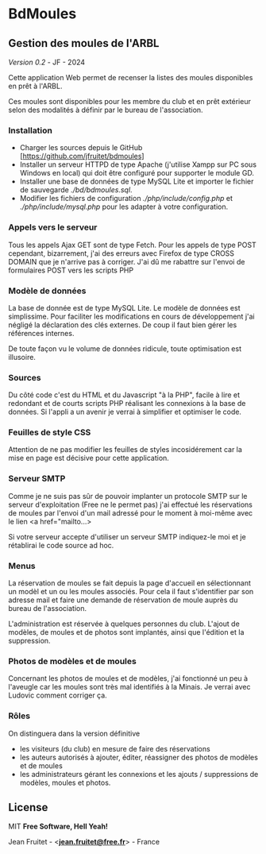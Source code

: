 # BdMoules
## Gestion des moules de l'ARBL
*Version 0.2* - JF - 2024

Cette application Web permet de recenser la listes des moules disponibles en prêt à l'ARBL.

Ces moules sont disponibles pour les membre du club et en prêt extérieur selon des modalités à définir par le bureau de l'association.
### Installation
 - Charger les sources depuis le GitHub [https://github.com/jfruitet/bdmoules]
 - Installer un serveur  HTTPD de type Apache (j'utilise Xampp sur PC sous Windows en local) qui doit être configuré pour supporter le module GD.
 - Installer une base de données de type MySQL Lite et importer le fichier de sauvegarde 
  *./bd/bdmoules.sql*.
 - Modifier les fichiers de configuration *./php/include/config.php* et *./php/include/mysql.php* pour les adapter à votre configuration.
 
### Appels vers le serveur
Tous les appels Ajax GET sont de type Fetch.
Pour les appels de type POST cependant, bizarrement, j'ai des erreurs avec Firefox de type CROSS DOMAIN que je n'arrive pas à corriger.
J'ai dû me rabattre sur l'envoi de formulaires POST vers les scripts PHP

### Modèle de données
La base de donnée est de type MySQL Lite.
Le modèle de données est simplissime. 
Pour faciliter les modifications en cours de développement j'ai négligé la déclaration des clés externes. De coup il faut bien gérer les références internes.

De toute façon vu le volume de données ridicule, toute optimisation est illusoire.
### Sources
Du côté code c'est du HTML et du Javascript "à la PHP", facile à lire et redondant et de courts scripts PHP réalisant les connexions à la base de données. Si l'appli a un avenir je verrai à simplifier et optimiser le code.

### Feuilles de style CSS
Attention de ne pas modifier les feuilles de styles incosidérement car la mise en page est décisive pour cette application.

### Serveur SMTP
Comme je ne suis pas sûr de pouvoir implanter un protocole SMTP sur le serveur d'exploitation (Free ne le permet pas) j'ai effectué les réservations de moules par l'envoi d'un mail adressé pour le moment à moi-même avec le lien <a href="mailto...>

Si votre serveur accepte d'utiliser un serveur SMTP indiquez-le moi et je rétablirai le code source ad hoc.

### Menus
La réservation de moules se fait depuis la page d'accueil en sélectionnant un modèl et un ou les moules associés.
Pour cela il faut s'identifier par son adresse mail et faire une demande de réservation de moule auprès du bureau de l'association.

L'administration est réservée à quelques personnes du club. L'ajout de modèles, de moules et de photos sont implantés, ainsi que l'édition et la suppression.

### Photos de modèles et de moules
Concernant les photos de moules et de modèles, j'ai fonctionné un peu à l'aveugle car les moules sont très mal identifiés à la Minais. Je verrai avec Ludovic comment corriger ça.

### Rôles
On distinguera dans la version définitive
- les visiteurs (du club) en mesure de faire des réservations
- les auteurs autorisés à ajouter, éditer, réassigner des photos de modèles et de moules
- les administrateurs gérant les connexions et les ajouts / suppressions de modèles, moules et photos.


## License
MIT
**Free Software, Hell Yeah!**

Jean Fruitet - <**jean.fruitet@free.fr**> - France

